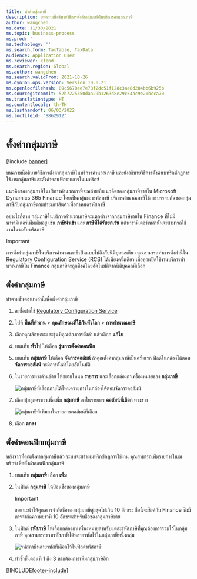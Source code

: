 ```yaml
---
title: ตั้งค่ากลุ่มภาษี
description: บทความนี้อธิบายวิธีการตั้งค่ากลุ่มภาษีในบริการคํานวณภาษี
author: wangchen
ms.date: 11/30/2021
ms.topic: business-process
ms.prod: ''
ms.technology: ''
ms.search.form: TaxTable, TaxData
audience: Application User
ms.reviewer: kfend
ms.search.region: Global
ms.author: wangchen
ms.search.validFrom: 2021-10-26
ms.dyn365.ops.version: Version 10.0.21
ms.openlocfilehash: 89c5670ee7e78f2dc51f128c3ae8d284bb6b925b
ms.sourcegitcommit: 52b7225350daa29b1263d8e29c54ac9e20bcca70
ms.translationtype: HT
ms.contentlocale: th-TH
ms.lasthandoff: 06/03/2022
ms.locfileid: "8862912"
---
```

# <a name="set-up-tax-groups"></a>ตั้งค่ากลุ่มภาษี

[!include [banner](../includes/banner.md)]

บทความนี้อธิบายวิธีการตั้งค่ากลุ่มภาษีในบริการคํานวณภาษี และยังอธิบายวิธีการตั้งค่าเมทริกซ์กฎการใช้งานกลุ่มภาษีและตั้งค่าคอนฟิกรายการในเมทริกซ์

แนวคิดของกลุ่มภาษีในบริการคํานวณภาษีจะคล้ายกับแนวคิดของกลุ่มภาษีขายใน Microsoft Dynamics 365 Finance โดยเป็นกลุ่มของรหัสภาษี บริการคํานวณภาษีใช้การบรรจบกันของกลุ่มภาษีกับกลุ่มภาษีตามประเภทสินค้าเพื่อกำหนดรหัสภาษี

อย่างไรก็ตาม กลุ่มภาษีในบริการคํานวณภาษีจะแตกต่างจากกลุ่มภาษีขายใน Finance ที่ไม่มีพารามิเตอร์เพิ่มเติมอยู่ เช่น **ภาษีนำเข้า** และ **ภาษีที่ได้รับยกเว้น** แต่พารามิเตอร์เหล่านั้นจะสามารถใช้งานในระดับรหัสภาษี

> [!IMPORTANT]
> การตั้งค่ากลุ่มภาษีในบริการคํานวณภาษีเป็นแบบไม่อิงกับนิติบุคคลเดียว คุณสามารถทำการตั้งค่านี้ใน Regulatory Configuration Service (RCS) ได้เพียงครั้งเดียว เมื่อคุณเปิดใช้งานบริการคํานวณภาษีใน Finance กลุ่มภาษีจะถูกซิงค์โดยอัตโนมัติจากนิติบุคคลที่เลือก

## <a name="set-up-a-tax-group"></a>ตั้งค่ากลุ่มภาษี

ทำตามขั้นตอนเหล่านี้เพื่อตั้งค่ากลุ่มภาษี

1. ลงชื่อเข้าใช้ [Regulatory Configuration Service](https://marketing.configure.global.dynamics.com/)
2. ไปที่ **พื้นที่ทำงาน** \> **คุณลักษณะที่ใช้กันทั่วโลก** \> **การคำนวณภาษี**
3. เลือกคุณลักษณะและรุ่นที่คุณต้องการตั้งค่า แล้วเลือก **แก้ไข**
4. บนแท็บ **ทั่วไป** ให้เลือก **รุ่นการตั้งค่าคอนฟิก**
5. บนแท็บ **กลุ่มภาษี** ให้เลือก **จัดการคอลัมน์** ถ้าคุณตั้งค่ากลุ่มภาษีเป็นครั้งแรก ฟิลด์ในกล่องโต้ตอบ **จัดการคอลัมน์** จะมีการตั้งค่าโดยอัตโนมัติ
6. ในรายการทางด้านซ้าย ให้ขยายโหนด **รายการ** และเลือกกล่องกาเครื่องหมายของ **กลุ่มภาษี**

    ![กลุ่มภาษีที่เลือกภายใต้โหนดรายการในกล่องโต้ตอบจัดการคอลัมน์](media/select-tax-group.png)

7. เลือกปุ่มลูกศรขวาเพื่อเพิ่ม **กลุ่มภาษี** ลงในรายการ **คอลัมน์ที่เลือก** ทางขวา

    ![กลุ่มภาษีที่เพิ่มลงในรายการคอลัมน์ที่เลือก](media/add-tax-group.png)

8. เลือก **ตกลง**

## <a name="configure-a-tax-group"></a>ตั้งค่าคอนฟิกกลุ่มภาษี

หลังจากที่คุณตั้งค่ากลุ่มภาษีแล้ว ระบบจะสร้างเมทริกซ์กฎการใช้งาน คุณสามารถเพิ่มรายการในเมทริกซ์เพื่อตั้งค่าคอนฟิกกลุ่มภาษี

1. บนแท็บ **กลุ่มภาษี** เลือก **เพิ่ม**
2. ในฟิลด์ **กลุ่มภาษี** ให้ป้อนชื่อของกลุ่มภาษี

    > [!IMPORTANT]
    > ขอแนะนำให้คุณควรจํากัดชื่อของกลุ่มภาษีสูงสุดไม่เกิน 10 อักขระ ชื่อนี้จะซิงค์กับ Finance ซึ่งมีการจํากัดความยาวที่ 10 อักขระสำหรับชื่อของกลุ่มภาษีขาย

3. ในฟิลด์ **รหัสภาษี** ให้เลือกกล่องกาเครื่องหมายสำหรับแต่ละรหัสภาษีที่คุณต้องการรวมไว้ในกลุ่มภาษี คุณสามารถรวมรหัสภาษีได้หลายรหัสไว้ในกลุ่มภาษีหนึ่งกลุ่ม

    ![รหัสภาษีหลายรหัสที่เลือกไว้ในฟิลด์รหัสภาษี](media/multiple-tax-codes-selection.png)

4. ทำซ้ำขั้นตอนที่ 1 ถึง 3 หากต้องการเพิ่มกลุ่มภาษีอีก

[!INCLUDE[footer-include](../../includes/footer-banner.md)]
